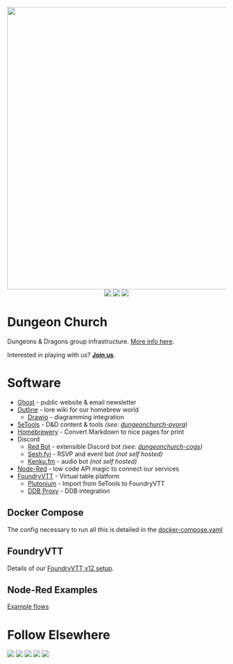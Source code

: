 <p align="center">
    <img width="650" src="logo-chrome.png"><br>
    <a href=https://github.com/oakbrad/dungeonchurch>
        <img src=https://img.shields.io/github/last-commit/oakbrad/dungeonchurch?label=dungeonchurch&color=gray&labelColor=ff2600&logo=github></a>
    <a href=https://github.com/oakbrad/dungeonchurch-pyora>
        <img src=https://img.shields.io/github/last-commit/oakbrad/dungeonchurch-pyora?label=dungeonchurch-pyora&color=gray&labelColor=ff2600&logo=github></a>
    <a href=https://github.com/oakbrad/dungeonchurch-cogs>
        <img src=https://img.shields.io/github/last-commit/oakbrad/dungeonchurch-cogs?label=dungeonchurch-cogs&color=gray&labelColor=ff2600&logo=github></a>
</p>

# Dungeon Church
Dungeons & Dragons group infrastructure. <a href=https://www.dungeon.church/dungeon-church-software-stack>More info here</a>.

Interested in playing with us? <b><a href=https://dungeon.church/join-us>Join us</a></b>.

# Software
- [Ghost](https://ghost.org/) - public website & email newsletter
- [Outline](https://www.getoutline.com/) - lore wiki for our homebrew world
  - [Drawio](https://github.com/jgraph/docker-drawio) - diagramming integration
- [5eTools](https://github.com/Jafner/5etools-docker) - D&D content & tools *(see: [dungeonchurch-pyora](https://github.com/oakbrad/dungeonchurch-pyora))*
- [Homebrewery](https://github.com/naturalcrit/homebrewery) - Convert Markdown to nice pages for print
- Discord
  - [Red Bot](https://github.com/Cog-Creators/Red-DiscordBot) - extensible Discord bot *(see: [dungeonchurch-cogs](https://github.com/oakbrad/dungeonchurch-cogs))*
  - [Sesh.fyi](https://sesh.fyi/) - RSVP and event bot *(not self hosted)*
  - [Kenku.fm](https://kenku.fm) - audio bot *(not self hosted)*
- [Node-Red](https://nodered.org/) - low code API magic to connect our services
- [FoundryVTT](https://foundryvtt.com/) - Virtual table platform
  - [Plutonium](https://5e.tools/plutonium.html) - Import from 5eTools to FoundryVTT
  - [DDB Proxy](https://github.com/MrPrimate/ddb-proxy) - DDB integration

## Docker Compose
The config necessary to run all this is detailed in the <a href=/docker-compose.yaml>docker-compose.yaml</a>

## FoundryVTT
Details of our [FoundryVTT v12 setup](/foundryvtt).

## Node-Red Examples
<a href=/node-red-examples/README.md>Example flows</a>

# Follow Elsewhere
<p align="left">
    <a href=https://www.dungeon.church>
        <img src=https://img.shields.io/badge/dungeon.church-ff2600?logo=ghost&logoColor=ffffff></a>
    <a href=https://bsky.app/profile/dungeon.church>
        <img src=https://img.shields.io/badge/bluesky-ff2600?logo=bluesky&logoColor=ffffff></a>
    <a href=https://twitch.tv/dungeonchurch>
        <img src=https://img.shields.io/twitch/status/dungeonchurch?style=flat&logo=twitch&logoColor=ffffff&labelColor=ff2600&color=gray></a>
    <a href=https://youtube.com/@DungeonChurch>
        <img src=https://img.shields.io/youtube/channel/subscribers/UCMaCjbcyIqyQ_ykH7hIpQiA?style=flat&label=youtube&logo=youtube&labelColor=ff2600&color=gray></a>
    <a href=https://www.dungeon.church/#/portal/support>
        <img src=https://img.shields.io/badge/support-brightgreen?logo=cashapp&logoColor=ffffff></a>
</p>